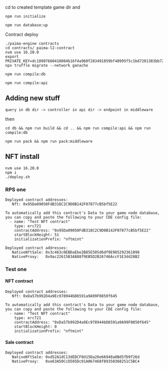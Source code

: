 cd to created template game dir and
```
npm run initialize
```

```
npm run database:up
```

Contract deploy

```
./paima-engine contracts
cd contracts/ paima-l2-contract
nvm use 16.20.0
export PRIVATE_KEY=dc18907660410084b16f4a960f283491859bf48995f5c1bd7201383bb723ee56
npx truffle migrate --network ganache
```

```
npm run compile:db
```

```
npm run compile:api
```

## Adding new stuff
`query in db dir -> controller in api dir -> endpoint in middleware`

then

```
cd db && npm run build && cd .. && npm run compile:api && npm run compile:db
```



```
npm run pack && npm run pack:middleware
```

## NFT install

```
nvm use 16.20.0
npm i
./deploy.sh
```

### RPS one

```
Deployed contract addresses:
   Nft: 0x95Da09050FdB318C2C9D0B142F07877cB5bf5E22

To automatically add this contract's Data to your game node database, you can copy and paste the following to your CDE config file:
  - name: "Test NFT contract"
    type: erc721
    contractAddress: "0x95Da09050FdB318C2C9D0B142F07877cB5bf5E22"
    startBlockHeight: 51
    initializationPrefix: "nftmint"
```

```
Deployed contract addresses:
   NativeNftSale: 0x3c463c0EBDaEbe2B85E505d6df9E985292361898
   NativeProxy:   0x9ac22615B3A888f9EB5D2B26746AccF1E3dd28B2
```



### Test one
#### NFT contract

```
Deployed contract addresses:
   Nft: 0xDa57b992D4a9Ec978944bD6591a9A99F0850f645

To automatically add this contract's Data to your game node database, you can copy and paste the following to your CDE config file:
  - name: "Test NFT contract"
    type: erc721
    contractAddress: "0xDa57b992D4a9Ec978944bD6591a9A99F0850f645"
    startBlockHeight: 0
    initializationPrefix: "nftmint"
```

#### Sale contract
```
Deployed contract addresses:
   NativeNftSale: 0xd52A1dC13dEDCF0d15Da26e66948a8Bd5fD9f26d
   NativeProxy:   0xe63A50CcD585Dc01A067468f89350368251C5BC4
```